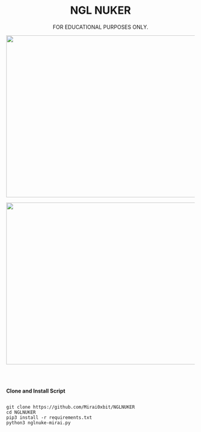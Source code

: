 <h1 align="center">NGL NUKER</h1>

<p align="center">FOR EDUCATIONAL PURPOSES ONLY.</p>


<p align="center"><img src="https://i.ibb.co/Q9NM8zp/Screenshot-From-2025-01-22-20-51-32.png" width="1078" height="433" alt="POWER"></p>
<p align="center"><img src="https://i.ibb.co/rmjMBHq/Screenshot-From-2025-01-22-20-41-10.png" width="1078" height="433" alt="POWER"></p>
<br><br>

**Clone and Install Script**
```shell script

git clone https://github.com/Mirai0xbit/NGLNUKER
cd NGLNUKER
pip3 install -r requirements.txt
python3 nglnuke-mirai.py
```
